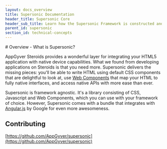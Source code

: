 ```yaml
---
layout: docs_overview
title: Supersonic Documentation
header_title: Supersonic Core
header_sub_title: Learn how the Supersonic Framework is constructed and the core technologies it uses.
parent_id: supersonic
section_id: technical-concepts
---
```


<section class="docs-section" id="overview">
# Overview - What is Supersonic?

AppGyver Steroids provides a wonderful layer for integrating your HTML5 application with native device capabilities. What we found from developing applications on Steroids is that you need more. Supersonic delivers the missing pieces: you'll be able to write HTML using default CSS components that are delightful to look at, use [Web Components][web-components] that map your HTML to fully native interfaces, and access native APIs with more ease than ever.

Supersonic is framework agnostic. It's a library consisting of CSS, Javascript and Web Components, which you can use with your framework of choice. However, Supersonic comes with a bundle that integrates with [Angular.js][angular-overview] by Google for even more awesomeness.

## Contributing

[https://github.com/AppGyver/supersonic](https://github.com/AppGyver/supersonic)

</section>

[angular-overview]: /supersonic/guides/technical-concepts/angular-js
[web-components]: /supersonic/guides/technical-concepts/web-components
